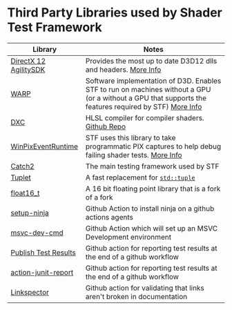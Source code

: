 # Third Party Libraries used by Shader Test Framework

| Library | Notes |
|---------|-------|
| [DirectX 12 AgilitySDK](https://www.nuget.org/packages/Microsoft.Direct3D.D3D12/) | Provides the most up to date D3D12 dlls and headers. [More Info](https://devblogs.microsoft.com/directx/gettingstarted-dx12agility/) |
| [WARP](https://www.nuget.org/packages/Microsoft.Direct3D.WARP) | Software implementation of D3D. Enables STF to run on machines without a GPU (or a without a GPU that supports the features required by STF) [More Info](https://learn.microsoft.com/en-us/windows/win32/direct3darticles/directx-warp) |
| [DXC](https://www.nuget.org/packages/Microsoft.Direct3D.DXC) | HLSL compiler for compiler shaders. [Github Repo](https://github.com/microsoft/DirectXShaderCompiler) |
| [WinPixEventRuntime](https://www.nuget.org/packages/WinPixEventRuntime) | STF uses this library to take programmatic PIX captures to help debug failing shader tests. [More Info](https://devblogs.microsoft.com/pix/winpixeventruntime/) |
| [Catch2](https://github.com/catchorg/Catch2) | The main testing framework used by STF |
| [Tuplet](https://github.com/codeinred/tuplet) | A fast replacement for [`std::tuple`](https://en.cppreference.com/w/cpp/utility/tuple) |
| [float16_t](https://github.com/KStocky/float16_t) | A 16 bit floating point library that is a fork of a fork |
| [setup-ninja](https://github.com/seanmiddleditch/gha-setup-ninja) | Github Action to install ninja on a github actions agents |
| [msvc-dev-cmd](https://github.com/ilammy/msvc-dev-cmd) | Github Action which will set up an MSVC Development environment |
| [Publish Test Results](https://github.com/EnricoMi/publish-unit-test-result-action) | Github action for reporting test results at the end of a github workflow |
| [action-junit-report ](https://github.com/mikepenz/action-junit-report) | Github action for reporting test results at the end of a github workflow |
| [Linkspector](https://github.com/UmbrellaDocs/action-linkspector) | Github action for validating that links aren't broken in documentation |